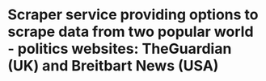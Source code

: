 # Scraper service providing options to scrape data from two popular world - politics websites: TheGuardian (UK) and Breitbart News (USA)
